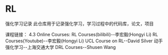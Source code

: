 # RL
强化学习记录
此仓库用于记录强化学习，学习过程中的代码库，论文，项目


课程链接：
4.3 Online Courses:
RL Courses(bilibili)--李宏毅(Hongyi Li)
RL Courses(Youtube)--李宏毅(Hongyi Li)
UCL Course on RL--David Silver
动手强化学习--上海交通大学
DRL Courses--Shusen Wang
